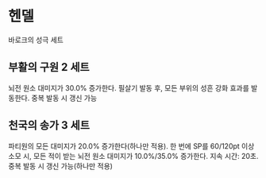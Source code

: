 # 헨델

바로크의 성극 세트

## 부활의 구원 2 세트

뇌전 원소 대미지가 30.0% 증가한다. 필살기 발동 후, 모든 부위의 성흔 강화 효과를 발동한다. 중복 발동 시 갱신 가능

## 천국의 송가 3 세트

파티원의 모든 대미지가 20.0% 증가한다(하나만 적용). 한 번에 SP를 60/120pt 이상 소모 시, 모든 적이 받는 뇌전 원소 대미지가 10.0%/35.0% 증가한다. 지속 시간: 20초. 중복 발동 시 갱신 가능(하나만 적용)
